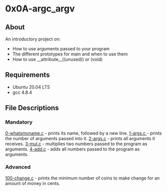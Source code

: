 # 0x0A-argc_argv

## About 
An introductory project on:

+ How to use arguments passed to your program
+ The different prototypes for main and when to use them
+ How to use \_\_attribute\_\_((unused)) or (void)

## Requirements

+ Ubuntu 20.04 LTS
+ gcc 4.8.4

## File Descriptions

### Mandatory

[0-whatsmyname.c]() - prints its name, followed by a new line.
[1-args.c ]() - prints the number of arguments passed into it.
[2-args.c]() - prints all arguments it receives.
[3-mul.c]() - multiplies two numbers passed to the program as arguments.
[4-add.c]() - adds all numbers passed to the program as arguments.

### Advanced

[100-change.c]() - prints the minimum number of coins to make change for an amount of money in cents.
